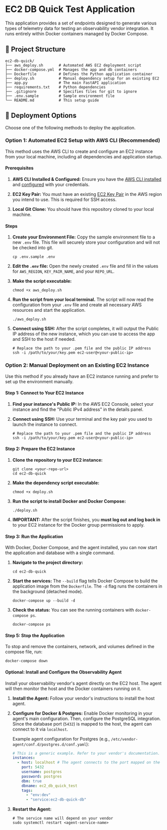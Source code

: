 EC2 DB Quick Test Application
=============================

This application provides a set of endpoints designed to generate various types of telemetry data for testing an observability vendor integration. It runs entirely within Docker containers managed by Docker Compose.

📁 Project Structure
--------------------

```
ec2-db-quick/
├── aws_deploy.sh       # Automated AWS EC2 deployment script
├── docker-compose.yml  # Manages the app and db containers
├── Dockerfile          # Defines the Python application container
├── deploy.sh           # Manual dependency setup for an existing EC2
├── app.py              # The main FastAPI application
├── requirements.txt    # Python dependencies
├── .gitignore          # Specifies files for git to ignore
├── .env.sample         # Sample environment file
└── README.md           # This setup guide
```

🚀 Deployment Options
---------------------

Choose one of the following methods to deploy the application.

### Option 1: Automated EC2 Setup with AWS CLI (Recommended)

This method uses the AWS CLI to create and configure an EC2 instance from your local machine, including all dependencies and application startup.

#### Prerequisites

1.  **AWS CLI Installed & Configured:** Ensure you have the [AWS CLI installed](https://docs.aws.amazon.com/cli/latest/userguide/getting-started-install.html) and [configured](https://docs.aws.amazon.com/cli/latest/userguide/getting-started-quickstart.html) with your credentials.

2.  **EC2 Key Pair:** You must have an existing [EC2 Key Pair](https://docs.aws.amazon.com/AWSEC2/latest/UserGuide/ec2-key-pairs.html) in the AWS region you intend to use. This is required for SSH access.

3.  **Local Git Clone:** You should have this repository cloned to your local machine.

#### Steps

1.  **Create your Environment File:** Copy the sample environment file to a new `.env` file. This file will securely store your configuration and will not be checked into git.

    ```
    cp .env.sample .env
    ```

2.  **Edit the `.env` file:** Open the newly created `.env` file and fill in the values for `AWS_REGION`, `KEY_PAIR_NAME`, and your `REPO_URL`.

3.  **Make the script executable:**

    ```
    chmod +x aws_deploy.sh
    ```

4.  **Run the script from your local terminal.** The script will now read the configuration from your `.env` file and create all necessary AWS resources and start the application.

    ```
    ./aws_deploy.sh
    ```

5. **Connect using SSH:** After the script completes, it will output the Public IP address of the new instance, which you can use to access the app and SSH to the host if needed.
    ```
    # Replace the path to your .pem file and the public IP address
    ssh -i /path/to/your/key.pem ec2-user@<your-public-ip>
    ```

### Option 2: Manual Deployment on an Existing EC2 Instance

Use this method if you already have an EC2 instance running and prefer to set up the environment manually.

#### Step 1: Connect to Your EC2 Instance

1.  **Find your instance's Public IP:** In the AWS EC2 Console, select your instance and find the "Public IPv4 address" in the details panel.

2.  **Connect using SSH:** Use your terminal and the key pair you used to launch the instance to connect.

    ```
    # Replace the path to your .pem file and the public IP address
    ssh -i /path/to/your/key.pem ec2-user@<your-public-ip>
    ```

#### Step 2: Prepare the EC2 Instance

1.  **Clone the repository to your EC2 instance:**

    ```
    git clone <your-repo-url>
    cd ec2-db-quick
    ```

2.  **Make the dependency script executable:**

    ```
    chmod +x deploy.sh
    ```

3.  **Run the script to install Docker and Docker Compose:**

    ```
    ./deploy.sh
    ```

4.  **IMPORTANT:** After the script finishes, you **must log out and log back in** to your EC2 instance for the Docker group permissions to apply.

#### Step 3: Run the Application

With Docker, Docker Compose, and the agent installed, you can now start the application and database with a single command.

1.  **Navigate to the project directory:**

    ```
    cd ec2-db-quick
    ```

2.  **Start the services:** The `--build` flag tells Docker Compose to build the application image from the `Dockerfile`. The `-d` flag runs the containers in the background (detached mode).

    ```
    docker-compose up --build -d
    ```

3.  **Check the status:** You can see the running containers with `docker-compose ps`.

    ```
    docker-compose ps
    ```

#### Step 5: Stop the Application

To stop and remove the containers, network, and volumes defined in the compose file, run:

```
docker-compose down
```

#### Optional: Install and Configure the Observability Agent

Install your observability vendor's agent directly on the EC2 host. The agent will then monitor the host and the Docker containers running on it.

1.  **Install the Agent:** Follow your vendor's instructions to install the host agent.

2.  **Configure for Docker & Postgres:** Enable Docker monitoring in your agent's main configuration. Then, configure the PostgreSQL integration. Since the database port (`5432`) is mapped to the host, the agent can connect to it via `localhost`.

    Example agent configuration for Postgres (e.g., `/etc/vendor-agent/conf.d/postgres.d/conf.yaml`):

    ```yaml
    # This is a generic example. Refer to your vendor's documentation.
    instances:
      - host: localhost # The agent connects to the port mapped on the host
        port: 5432
        username: postgres
        password: postgres
        dbm: true
        dbname: ec2_db_quick_test
        tags:
          - "env:dev"
          - "service:ec2-db-quick-db"
    ```

3.  **Restart the Agent:**

    ```
    # The service name will depend on your vendor
    sudo systemctl restart <agent-service-name>
    ```
